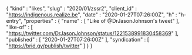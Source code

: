 {
  "kind" : "likes",
  "slug" : "2020/01/zssr2",
  "client_id" : "https://indigenous.realize.be",
  "date" : "2020-01-27T07:26:00Z",
  "h" : "h-entry",
  "properties" : {
    "name" : [ "Like of @DrJasonJohnson's tweet" ],
    "like-of" : [ "https://twitter.com/DrJasonJohnson/status/1221538991830458369" ],
    "published" : [ "2020-01-27T07:26:00Z" ],
    "syndication" : [ "https://brid.gy/publish/twitter" ]
  }
}
